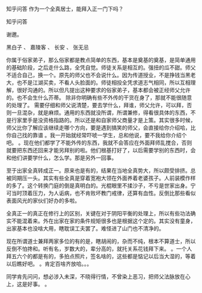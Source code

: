  
 知乎问答 作为一个全真居士，能拜入正一门下吗？ 
 
 
 
 
 
 知乎问答 
 
 

 

 谢邀。

 黑白子 、 嘉陵客 、 长安 、 张无忌 

 

 

 你属于俗家弟子，那么俗家都是教点简单的东西，基本是奠基的奠基，是简单通用的基础阶段，之后走什么路，全凭自觉。师徒关系是相互的。强扭的瓜不甜。师父不适合自己，换一个。原先的师父也不会说什么。因为传道授业，不是挣钱当黑老大，也不是江湖买卖，不看人头脸面的。师徒相投全凭求道志气相同，所以互相理解，很好沟通的。所以但凡提出这种要求的俗家弟子，基本都会被正经师父允许的。也不会生什么芥蒂。 除非你明确有些不外传的干货在身了，那就不能很随意的处理了。 需要仔细和师父说清楚，要去学什么，拜谁，师父允许，可以拜，否则一旦混杂，就是麻烦。通用的东西就没所谓，所谓兼修，得看很具体的东西，不是行家里手是没资格指路的。所以还是和自家师父商量才是上策。其实很多时候，师父比你了解应该继续走哪个方向，要是遇到搞笑的师父，会直接给你介绍哈，比你自己找的靠谱 。我一开始就经常吓唬一学生，总和他说，要不我给你介绍个 吧。 。现在他们都学了不能外传的东西，我就不会答应在外面拜师乱搅合，否则就要把东西还回来才能另拜别的啦。他们根基打好了，以后需要学别的东西时，会和他们讲要学什么，怎么学。那是另外一回事。

 

 至于出家全真转成正一。原来也是有的，结果在当地全真势大，所以颇受排挤。总被同期压一头。其实有些全真是穿着宽袍大领在外面养着老婆孩子。人前装模作样的多了。这个转换门庭的倒是真明白的。光棍眼里不揉沙子，不亏是世家出身。宁可当时顶着压力，为人诟病，也不肯败坏教门戒律，还算有血性。反倒比那些看似表面风光的家伙们好办的多啦。

 

 全真正一的真正在修行上的区别，关键在对于阴阳平衡的处理上，所以有些功法确实不能混着来。外在出家在家的条件规矩很多也是根据这个定的。其实没有童身，出家基本也没啥大用，瞎耽误工夫罢了。难怪进了山门也不清净的。

 

 现在所谓道士兼拜两家多位的有的是，瞎胡闹的，杂而不纯，根本不算道士，所以反倒不怕搀和。听有名，岁数大的，辈分高的，就托关系花钱拜下来。 。一个人拜五六个的都是有的，多拍点照片，签名啥的，这些都是惦记以后当大湿的，等着以后瞧好吧。 。肯定百啥齐放哈。。。

 

 同学肯先问问，想必涉入未深，不晓得行情，不曾染上恶习，把师父法脉放在心上，这是好事。 。 
